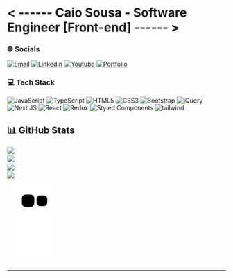# < ------ Caio Sousa - Software Engineer [Front-end]  ------ >  

### 🌐 Socials
  [![Email](https://img.shields.io/badge/-Gmail-%23333?style=for-the-badge&logo=gmail&logoColor=white)](mailto:caiol.sousa@gmail.com)
  [![LinkedIn](https://img.shields.io/badge/LinkedIn-0077B5?style=for-the-badge&logo=linkedin&logoColor=white)](https://linkedin.com/in/l1nq.com/caioSousaLK) 
  [![Youtube](https://img.shields.io/badge/YouTube-FF0000?style=for-the-badge&logo=youtube&logoColor=white)](https://www.youtube.com/channel/UCdZlM9IBpybu_DY9mgUxDNA) 
  [![Portfolio](https://img.shields.io/badge/Portfolio-%23000000.svg?style=for-the-badge&logo=firefox&logoColor=#FF7139)](https://clscaio.github.io/) 
  
### 💻 Tech Stack
  ![JavaScript](https://img.shields.io/badge/javascript-%23323330.svg?style=for-the-badge&logo=javascript&logoColor=%23F7DF1E) 
  ![TypeScript](https://img.shields.io/badge/typescript-%23007ACC.svg?style=for-the-badge&logo=typescript&logoColor=white) 
  ![HTML5](https://img.shields.io/badge/html5-%23E34F26.svg?style=for-the-badge&logo=html5&logoColor=white) 
  ![CSS3](https://img.shields.io/badge/css3-%231572B6.svg?style=for-the-badge&logo=css3&logoColor=white) 
  ![Bootstrap](https://img.shields.io/badge/bootstrap-%23563D7C.svg?style=for-the-badge&logo=bootstrap&logoColor=white) 
  ![jQuery](https://img.shields.io/badge/jquery-%230769AD.svg?style=for-the-badge&logo=jquery&logoColor=white) 
  ![Next JS](https://img.shields.io/badge/Next-black?style=for-the-badge&logo=next.js&logoColor=white) 
  ![React](https://img.shields.io/badge/react-%2320232a.svg?style=for-the-badge&logo=react&logoColor=%2361DAFB) 
  ![Redux](https://img.shields.io/badge/redux-%23593d88.svg?style=for-the-badge&logo=redux&logoColor=white) 
  ![Styled Components](https://img.shields.io/badge/styled--components-DB7093?style=for-the-badge&logo=styled-components&logoColor=white)
  ![tailwind](https://img.shields.io/badge/-tailwind-%2338bdf8?style=for-the-badge&logo=tailwind&logoColor=#38bdf8)

## 📊 GitHub Stats
   [![](https://visitcount.itsvg.in/api?id=CLSCaio&icon=0&color=6)](https://visitcount.itsvg.in) <br/>
  ![](https://github-readme-stats.vercel.app/api?username=CLSCaio&theme=dracula&hide_border=false&include_all_commits=false&count_private=false)<br/>
  ![](https://github-readme-streak-stats.herokuapp.com/?user=CLSCaio&theme=dracula&hide_border=false)<br/>
  ![](https://github-readme-stats.vercel.app/api/top-langs/?username=CLSCaio&theme=dracula&hide_border=false&include_all_commits=false&count_private=false&layout=compact)<br/>
  ![Snake animation](https://github.com/clscaio/clscaio/blob/output/github-contribution-grid-snake.svg)
  
---

<!-- Proudly created with GPRM ( https://gprm.itsvg.in ) -->
